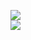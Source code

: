 [![](https://img.shields.io/badge/Made%20With-Github%20Spray-lightgrey.svg?style=for-the-badge&logo=github)](https://github.com/Annihil/github-spray#19596)  
[![](https://i.imgur.com/2DrTn0Z.gif)](https://github.com/Annihil/github-spray)